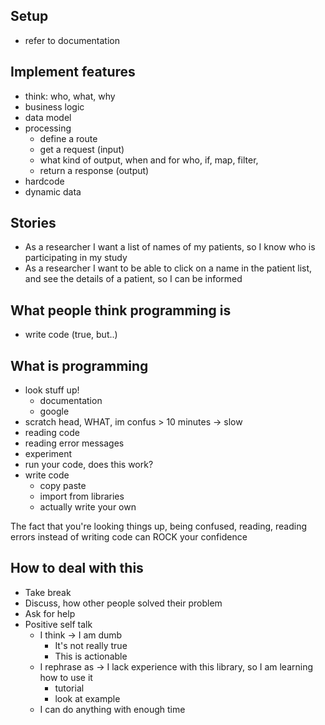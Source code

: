 ## Setup

- refer to documentation

## Implement features

- think: who, what, why
- business logic
- data model
- processing
  - define a route
  - get a request (input)
  - what kind of output, when and for who, if, map, filter,
  - return a response (output)
- hardcode
- dynamic data

## Stories

- As a researcher I want a list of names of my patients, so I know who is participating in my study
- As a researcher I want to be able to click on a name in the patient list, and see the details of a patient, so I can be informed

## What people think programming is

- write code (true, but..)

## What is programming

- look stuff up!
  - documentation
  - google
- scratch head, WHAT, im confus > 10 minutes -> slow
- reading code
- reading error messages
- experiment
- run your code, does this work?
- write code
  - copy paste
  - import from libraries
  - actually write your own

The fact that you're looking things up, being confused, reading, reading errors instead of writing code can ROCK your confidence

## How to deal with this

- Take break
- Discuss, how other people solved their problem
- Ask for help
- Positive self talk
  - I think -> I am dumb
    - It's not really true
    - This is actionable
  - I rephrase as -> I lack experience with this library, so I am learning how to use it
    - tutorial
    - look at example
  - I can do anything with enough time
